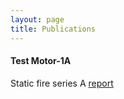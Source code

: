 ```yaml
--- 
layout: page
title: Publications
---
```


#### Test Motor-1A
Static fire series A [report](/TM-1A-report-1.pdf)
